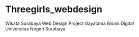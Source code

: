 # Threegirls_webdesign
Wisata Surabaya Web Design Project Gayatama Bisnis Digital Universitas Negeri Surabaya
